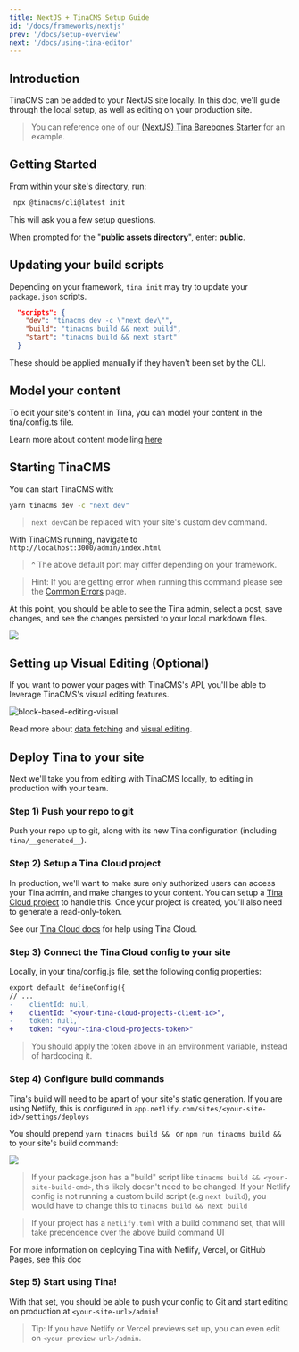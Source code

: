 ```yaml
---
title: NextJS + TinaCMS Setup Guide
id: '/docs/frameworks/nextjs'
prev: '/docs/setup-overview'
next: '/docs/using-tina-editor'
---
```


## Introduction

TinaCMS can be added to your NextJS site locally. In this doc, we'll guide through the local setup, as well as editing on your production site.

> You can reference one of our [(NextJS) Tina Barebones Starter](https://github.com/tinacms/tina-barebones-starter) for an example.

## Getting Started

From within your site's directory, run:

```bash
 npx @tinacms/cli@latest init
```

This will ask you a few setup questions.

When prompted for the "**public assets directory**", enter: **public**.

## Updating your build scripts

Depending on your framework, `tina init` may try to update your `package.json` scripts.

```json
  "scripts": {
    "dev": "tinacms dev -c \"next dev\"",
    "build": "tinacms build && next build",
    "start": "tinacms build && next start"
  }
```

These should be applied manually if they haven't been set by the CLI.

## Model your content

To edit your site's content in Tina, you can model your content in the tina/config.ts file.

Learn more about content modelling [here](/docs/schema/)

## Starting TinaCMS

You can start TinaCMS with:

```bash
yarn tinacms dev -c "next dev"
```

> `next dev`can be replaced with your site's custom dev command.

With TinaCMS running, navigate to `http://localhost:3000/admin/index.html`

> ^ The above default port may differ depending on your framework.

> Hint: If you are getting error when running this command please see the [Common Errors](/docs/forestry/common-errors) page.

At this point, you should be able to see the Tina admin, select a post, save changes, and see the changes persisted to your local markdown files.

![](/img/hugo-tina-admin-screenshot.png)

## Setting up Visual Editing (Optional)

If you want to power your pages with TinaCMS's API, you'll be able to leverage TinaCMS's visual editing features.

![block-based-editing-visual](/gif/blocks.gif)

Read more about [data fetching](/docs/features/data-fetching/) and [visual editing](/docs/contextual-editing/overview/).

## Deploy Tina to your site

Next we'll take you from editing with TinaCMS locally, to editing in production with your team.

### Step 1) Push your repo to git

Push your repo up to git, along with its new Tina configuration (including `tina/__generated__`).

### Step 2) Setup a Tina Cloud project

In production, we'll want to make sure only authorized users can access your Tina admin, and make changes to your content. You can setup a [Tina Cloud project](https://app.tina.io/) to handle this.
Once your project is created, you'll also need to generate a read-only-token.

See our [Tina Cloud docs](https://tina.io/docs/tina-cloud/) for help using Tina Cloud.

### Step 3) Connect the Tina Cloud config to your site

Locally, in your tina/config.js file, set the following config properties:

```diff
export default defineConfig({
// ...
-    clientId: null,
+    clientId: "<your-tina-cloud-projects-client-id>",
-    token: null,
+    token: "<your-tina-cloud-projects-token>"
```

> You should apply the token above in an environment variable, instead of hardcoding it.

### Step 4) Configure build commands

Tina's build will need to be apart of your site's static generation.
If you are using Netlify, this is configured in `app.netlify.com/sites/<your-site-id>/settings/deploys`

You should prepend `yarn tinacms build && ` or `npm run tinacms build && ` to your site's build command:

![](https://res.cloudinary.com/forestry-demo/image/upload/v1670337650/tina-io/docs/forestry-migration/Screen_Shot_2022-12-06_at_10.38.10_AM.png)

> If your package.json has a "build" script like `tinacms build && <your-site-build-cmd>`, this likely doesn't need to be changed. If your Netlify config is not running a custom build script (e.g `next build`), you would have to change this to `tinacms build && next build`

> If your project has a `netlify.toml` with a build command set, that will take precendence over the above build command UI

For more information on deploying Tina with Netlify, Vercel, or GitHub Pages, [see this doc](/docs/tina-cloud/connecting-site/#deploying-your-site-with-the-tinacms-admin)

### Step 5) Start using Tina!

With that set, you should be able to push your config to Git and start editing on production at `<your-site-url>/admin`!

> Tip: If you have Netlify or Vercel previews set up, you can even edit on `<your-preview-url>/admin`.
